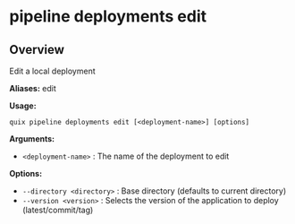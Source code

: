 # pipeline deployments edit

## Overview

Edit a local deployment

**Aliases:** edit

**Usage:**

```
quix pipeline deployments edit [<deployment-name>] [options]
```

**Arguments:**

- `<deployment-name>` : The name of the deployment to edit

**Options:**

- `--directory <directory>` : Base directory (defaults to current directory)
- `--version <version>` : Selects the version of the application to deploy (latest/commit/tag)

